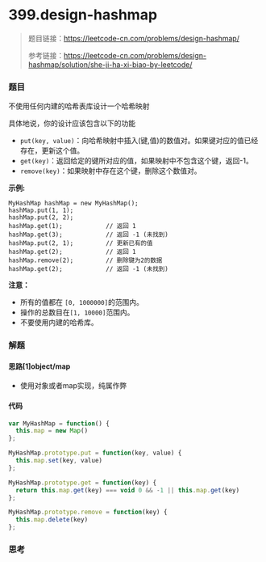 # 399.design-hashmap

> 题目链接：https://leetcode-cn.com/problems/design-hashmap/
>
> 参考链接：https://leetcode-cn.com/problems/design-hashmap/solution/she-ji-ha-xi-biao-by-leetcode/
>

### 题目

不使用任何内建的哈希表库设计一个哈希映射

具体地说，你的设计应该包含以下的功能

- `put(key, value)`：向哈希映射中插入(键,值)的数值对。如果键对应的值已经存在，更新这个值。
- `get(key)`：返回给定的键所对应的值，如果映射中不包含这个键，返回-1。
- `remove(key)`：如果映射中存在这个键，删除这个数值对。

**示例:**

```
MyHashMap hashMap = new MyHashMap();
hashMap.put(1, 1);          
hashMap.put(2, 2);         
hashMap.get(1);            // 返回 1
hashMap.get(3);            // 返回 -1 (未找到)
hashMap.put(2, 1);         // 更新已有的值
hashMap.get(2);            // 返回 1 
hashMap.remove(2);         // 删除键为2的数据
hashMap.get(2);            // 返回 -1 (未找到) 
```

**注意：**

- 所有的值都在 `[0, 1000000]`的范围内。
- 操作的总数目在`[1, 10000]`范围内。
- 不要使用内建的哈希库。



### 解题

#### 思路[1]object/map

* 使用对象或者map实现，纯属作弊

#### 代码

```javascript
var MyHashMap = function() {
  this.map = new Map()
};

MyHashMap.prototype.put = function(key, value) {
  this.map.set(key, value)
};

MyHashMap.prototype.get = function(key) {
  return this.map.get(key) === void 0 && -1 || this.map.get(key)
};

MyHashMap.prototype.remove = function(key) {
  this.map.delete(key)
};
```



### 思考

